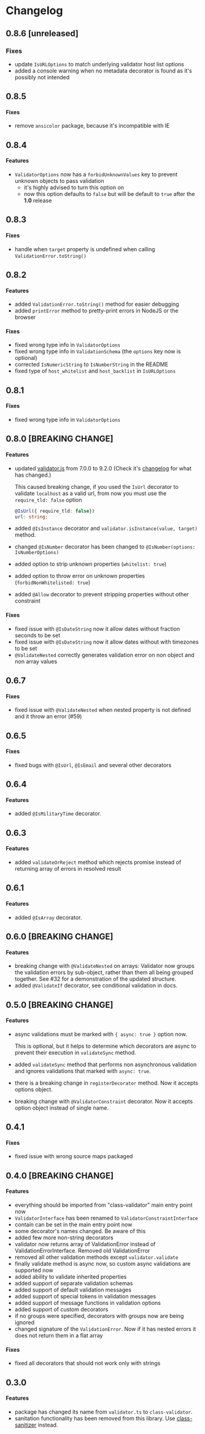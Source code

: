 # Changelog

## 0.8.6 [unreleased]

### Fixes

* update `IsURLOptions` to match underlying validator host list options
* added a console warning when no metadata decorator is found as it's possibly not intended

## 0.8.5

#### Fixes

* remove `ansicolor` package, because it's incompatible with IE

## 0.8.4

#### Features

* `ValidatorOptions` now has a `forbidUnknownValues` key to prevent unknown objects to pass validation
  * it's highly advised to turn this option on
  * now this option defaults to `false` but will be default to `true` after the **1.0** release

## 0.8.3

#### Fixes

* handle when `target` property is undefined when calling `ValidationError.toString()`

## 0.8.2

#### Features

* added `ValidationError.toString()` method for easier debugging
* added `printError` method to pretty-print errors in NodeJS or the browser

#### Fixes

* fixed wrong type info in `ValidatorOptions`
* fixed wrong type info in `ValidationSchema` \(the `options` key now is optional\)
* corrected `IsNumericString` to `IsNumberString` in the README
* fixed type of `host_whitelist` and `host_backlist` in `IsURLOptions`

## 0.8.1

#### Fixes

* fixed wrong type info in `ValidatorOptions`

## 0.8.0 \[BREAKING CHANGE\]

#### Features

* updated [validator.js](https://github.com/chriso/validator.js) from 7.0.0 to 9.2.0 \(Check it's [changelog](https://github.com/chriso/validator.js/blob/master/CHANGELOG.md) for what has changed.\)

  This caused breaking change, if you used the `IsUrl` decorator to validate `localhost` as a valid url, from now you must use the `require_tld: false` option

  ```typescript
  @IsUrl({ require_tld: false})
  url: string;
  ```

* added `@IsInstance` decorator and `validator.isInstance(value, target)` method.
* changed `@IsNumber` decorator has been changed to `@IsNumber(options: IsNumberOptions)`
* added option to strip unknown properties \(`whitelist: true`\)
* added option to throw error on unknown properties \(`forbidNonWhitelisted: true`\)
* added `@Allow` decorator to prevent stripping properties without other constraint

#### Fixes

* fixed issue with `@IsDateString` now it allow dates without fraction seconds to be set
* fixed issue with `@IsDateString` now it allow dates without with timezones to be set
* `@ValidateNested` correctly generates validation error on non object and non array values

## 0.6.7

#### Fixes

* fixed issue with `@ValidateNested` when nested property is not defined and it throw an error \(\#59\)

## 0.6.5

#### Fixes

* fixed bugs with `@IsUrl`, `@IsEmail` and several other decorators

## 0.6.4

#### Features

* added `@IsMilitaryTime` decorator.

## 0.6.3

#### Features

* added `validateOrReject` method which rejects promise instead of returning array of errors in resolved result

## 0.6.1

#### Features

* added `@IsArray` decorator.

## 0.6.0 \[BREAKING CHANGE\]

#### Features

* breaking change with `@ValidateNested` on arrays: Validator now groups the validation errors by sub-object, rather than them all being grouped together. See \#32 for a demonstration of the updated structure.
* added `@ValidateIf` decorator, see conditional validation in docs.

## 0.5.0 \[BREAKING CHANGE\]

#### Features

* async validations must be marked with `{ async: true }` option now.

  This is optional, but it helps to determine which decorators are async to prevent their execution in `validateSync` method.

* added `validateSync` method that performs non asynchronous validation and ignores validations that marked with `async: true`.
* there is a breaking change in `registerDecorator` method. Now it accepts options object.
* breaking change with `@ValidatorConstraint` decorator. Now it accepts option object instead of single name.

## 0.4.1

#### Fixes

* fixed issue with wrong source maps packaged

## 0.4.0 \[BREAKING CHANGE\]

#### Features

* everything should be imported from "class-validator" main entry point now
* `ValidatorInterface` has been renamed to `ValidatorConstraintInterface`
* contain can be set in the main entry point now
* some decorator's names changed. Be aware of this
* added few more non-string decorators
* validator now returns array of ValidationError instead of ValidationErrorInterface. Removed old ValidationError
* removed all other validation methods except `validator.validate`
* finally validate method is async now, so custom async validations are supported now
* added ability to validate inherited properties
* added support of separate validation schemas
* added support of default validation messages
* added support of special tokens in validation messages
* added support of message functions in validation options
* added support of custom decorators
* if no groups were specified, decorators with groups now are being ignored
* changed signature of the `ValidationError`. Now if it has nested errors it does not return them in a flat array

#### Fixes

* fixed all decorators that should not work only with strings

## 0.3.0

#### Features

* package has changed its name from `validator.ts` to `class-validator`.
* sanitation functionality has been removed from this library. Use [class-sanitizer](https://github.com/pleerock/class-sanitizer) instead.
